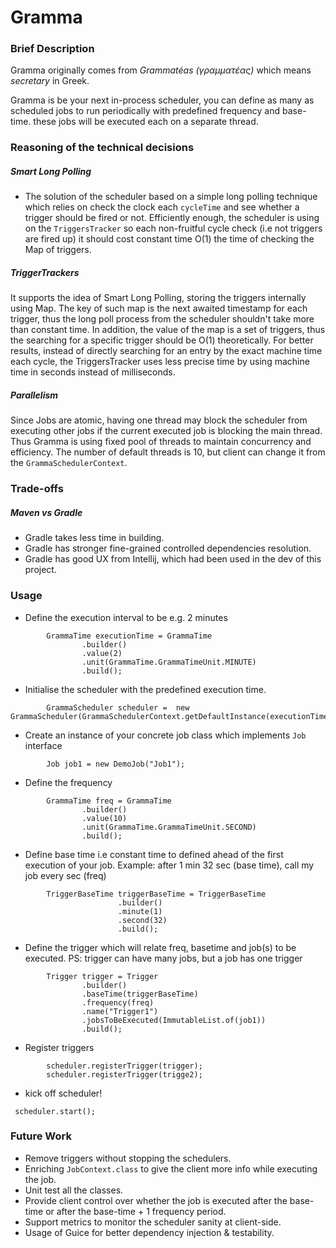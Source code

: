 # Gramma
### Brief Description
Gramma originally comes from *Grammatéas (γραμματέας)* which means *secretary* in Greek.

Gramma is be your next in-process scheduler, you can define as many as scheduled jobs to run periodically with predefined frequency and base-time.
these jobs will be executed each on a separate thread.

### Reasoning of the technical decisions
##### Smart Long Polling
- The solution of the scheduler based on a simple long polling technique which relies on check the clock each `cycleTime` and see whether a trigger should be fired or not.
Efficiently enough, the scheduler is using on the `TriggersTracker` so each non-fruitful cycle check (i.e not triggers are fired up) it should cost constant time O(1) the time of checking the Map of triggers.

##### TriggerTrackers
It supports the idea of Smart Long Polling, storing the triggers internally using Map. The key of such map is the next awaited timestamp for each trigger, thus the long poll process from the scheduler shouldn't take more than constant time.
In addition, the value of the map is a set of triggers, thus the searching for a specific trigger should be O(1) theoretically.
For better results, instead of directly searching for an entry by the exact machine time each cycle, the TriggersTracker uses less precise time by using machine time in seconds instead of milliseconds.    

##### Parallelism 
Since Jobs are atomic, having one thread may block the scheduler from executing other jobs if the current executed job is blocking the main thread. Thus Gramma is using fixed pool of threads to maintain concurrency and efficiency. The number of default threads is 10, but client can change it from the `GrammaSchedulerContext`. 
  
### Trade-offs
##### Maven vs Gradle
- Gradle takes less time in building.
- Gradle has stronger fine-grained controlled dependencies resolution.
- Gradle has good UX from Intellij, which had been used in the dev of this project.
 

### Usage
- Define the execution interval to be e.g. 2 minutes
````
        GrammaTime executionTime = GrammaTime
                .builder()
                .value(2)
                .unit(GrammaTime.GrammaTimeUnit.MINUTE)
                .build();
````

- Initialise the scheduler with the predefined execution time.
````
        GrammaScheduler scheduler =  new GrammaScheduler(GrammaSchedulerContext.getDefaultInstance(executionTime));
````
- Create an instance of your concrete job class which implements `Job` interface
````
        Job job1 = new DemoJob("Job1");
````
- Define the frequency
````
        GrammaTime freq = GrammaTime
                .builder()
                .value(10)
                .unit(GrammaTime.GrammaTimeUnit.SECOND)
                .build();
````
- Define base time i.e constant time to defined ahead of the first execution of your job. Example: after 1 min 32 sec (base time), call my job every sec (freq)
````
        TriggerBaseTime triggerBaseTime = TriggerBaseTime
                        .builder()
                        .minute(1)
                        .second(32)
                        .build();
````
- Define the trigger which will relate freq, basetime and job(s) to be executed.
PS: trigger can have many jobs, but a job has one trigger
```` 
        Trigger trigger = Trigger
                .builder()
                .baseTime(triggerBaseTime)
                .frequency(freq)
                .name("Trigger1")
                .jobsToBeExecuted(ImmutableList.of(job1))
                .build();
````  
 - Register triggers
```` 
        scheduler.registerTrigger(trigger);
        scheduler.registerTrigger(trigge2);
````         
- kick off scheduler!
```` 
 scheduler.start();
```` 

### Future Work
- Remove triggers without stopping the schedulers.
- Enriching `JobContext.class` to give the client more info while executing the job.
- Unit test all the classes.
- Provide client control over whether the job is executed after the base-time or after the base-time + 1 frequency period.
- Support metrics to monitor the scheduler sanity at client-side. 
- Usage of Guice for better dependency injection & testability.

